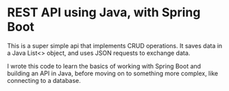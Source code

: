 # REST API using Java, with Spring Boot

This is a super simple api that implements CRUD operations. It saves data in a Java List<> object, and uses JSON requests to exchange data. 

I wrote this code to learn the basics of working with Spring Boot and building an API in Java, before moving on to something more complex, like connecting to a database.
